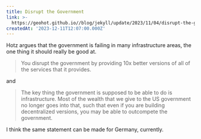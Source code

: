 ```yaml
---
title: Disrupt the Government
link: >-
  https://geohot.github.io//blog/jekyll/update/2023/11/04/disrupt-the-government.html
createdAt: '2023-12-11T12:07:00.000Z'
---
```


Hotz argues that the government is failing in many infrastructure areas, the one thing it should really be good at.

> You disrupt the government by providing 10x better versions of all of the services that it provides.

and

> The key thing the government is supposed to be able to do is infrastructure. Most of the wealth that we give to the US government no longer goes into that, such that even if you are building decentralized versions, you may be able to outcompete the government.

I think the same statement can be made for Germany, currently.
